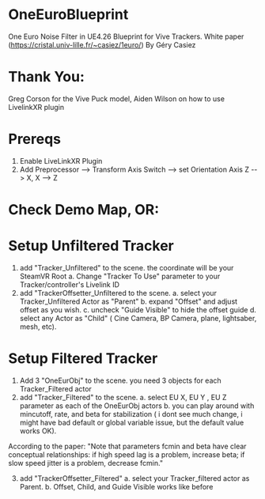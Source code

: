 # OneEuroBlueprint
One Euro Noise Filter in UE4.26 Blueprint for Vive Trackers. White paper (https://cristal.univ-lille.fr/~casiez/1euro/) By Géry Casiez

# Thank You:
Greg Corson for the Vive Puck model, Aiden Wilson on how to use LivelinkXR plugin 


# Prereqs
1. Enable LiveLinkXR Plugin
2. Add Preprocessor --> Transform Axis Switch --> set Orientation Axis Z --> X, X --> Z

# Check Demo Map, OR:

# Setup Unfiltered Tracker
1. add "Tracker_Unfiltered" to the scene. the coordinate will be your SteamVR Root
  a. Change "Tracker To Use" parameter to your Tracker/controller's Livelink ID
2. add "TrackerOffsetter_Unfiltered to the scene. 
  a. select your Tracker_Unfiltered Actor as "Parent"
  b. expand "Offset" and adjust offset as you wish. 
  c. uncheck "Guide Visible" to hide the offset guide
  d. select any Actor as "Child" ( Cine Camera, BP Camera, plane, lightsaber, mesh, etc).

# Setup Filtered Tracker
1. Add 3 "OneEurObj" to the scene. you need 3 objects for each Tracker_Filtered actor
2. add "Tracker_Filtered" to the scene.
  a. select EU X, EU Y , EU Z parameter as each of the OneEurObj actors
  b. you can play around with mincutoff, rate, and beta for stabilization ( i dont see much change, i might have bad default or global variable issue, but the default value works OK). 
  
  According to the paper:
  "Note that parameters fcmin and beta have clear conceptual relationships: if high speed lag is a problem, increase beta; if slow speed jitter is a problem, decrease fcmin."
  
3. add "TrackerOffsetter_Filtered"
  a. select your Tracker_filtered actor as Parent. 
  b. Offset, Child, and Guide Visible works like before
  
